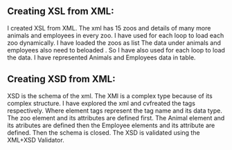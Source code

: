 ## Creating XSL from XML:
I created XSL from XML. The xml has 15 zoos and details of many more animals and employees in every zoo.
I have used for each loop to load each zoo dynamically.
I have loaded the zoos as list
The data under animals and employees also need to beloaded .
So I have also used for each loop to load the data.
I have represented Animals and Employees data in table.



## Creating XSD from XML:

XSD is the schema of the xml.
The XMl is a complex type because of its complex structure.
I have explored the xml and cvfreated the tags respectively.
Where element tags represent the tag name and its data type.
The zoo element and its attributes are defined first.
The Animal element and its atributes are defined then the Employee elements and its attribute are defined.
Then the schema is closed.
The XSD is validated using the XML+XSD Validator.

